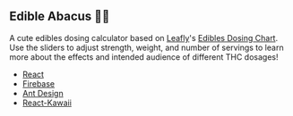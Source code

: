 ## Edible Abacus 🌳🍫

A cute edibles dosing calculator based on [Leafly](https://github.com/Leafly-com)'s [Edibles Dosing Chart](https://www.leafly.com/news/cannabis-101/cannabis-edibles-dosage-guide-chart).
Use the sliders to adjust strength, weight, and number of servings to learn more about the effects and intended audience of different THC dosages!

- [React](https://github.com/facebook/react)
- [Firebase](https://github.com/firebase/)
- [Ant Design](https://github.com/ant-design/ant-design)
- [React-Kawaii](https://github.com/miukimiu/react-kawaii)
